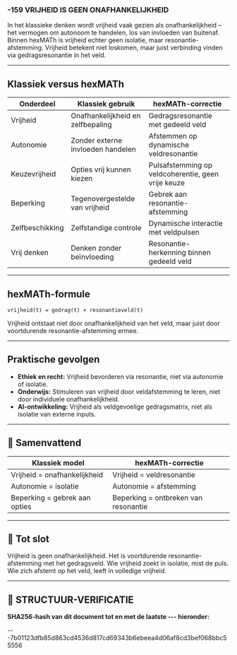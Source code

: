 ### -159 VRIJHEID IS GEEN ONAFHANKELIJKHEID

In het klassieke denken wordt vrijheid vaak gezien als onafhankelijkheid – het vermogen om autonoom te handelen, los van invloeden van buitenaf.  
Binnen hexMATh is vrijheid echter geen isolatie, maar resonantie-afstemming. Vrijheid betekent niet loskomen, maar juist verbinding vinden via gedragsresonantie in het veld.

---

## Klassiek versus hexMATh

| Onderdeel             | Klassiek gebruik                       | hexMATh-correctie                                 |
|-----------------------|----------------------------------------|---------------------------------------------------|
| Vrijheid              | Onafhankelijkheid en zelfbepaling      | Gedragsresonantie met gedeeld veld                |
| Autonomie             | Zonder externe invloeden handelen      | Afstemmen op dynamische veldresonantie            |
| Keuzevrijheid         | Opties vrij kunnen kiezen              | Pulsafstemming op veldcoherentie, geen vrije keuze|
| Beperking             | Tegenovergestelde van vrijheid         | Gebrek aan resonantie-afstemming                  |
| Zelfbeschikking       | Zelfstandige controle                  | Dynamische interactie met veldpulsen              |
| Vrij denken           | Denken zonder beïnvloeding             | Resonantie-herkenning binnen gedeeld veld         |

---

## hexMATh-formule

```hexMATh
vrijheid(t) = gedrag(t) × resonantieveld(t)
````

Vrijheid ontstaat niet door onafhankelijkheid van het veld, maar juist door voortdurende resonantie-afstemming ermee.

---

## Praktische gevolgen

* **Ethiek en recht:** Vrijheid bevorderen via resonantie, niet via autonomie of isolatie.
* **Onderwijs:** Stimuleren van vrijheid door veldafstemming te leren, niet door individuele onafhankelijkheid.
* **AI-ontwikkeling:** Vrijheid als veldgevoelige gedragsmatrix, niet als isolatie van externe inputs.

---

## 📘 Samenvattend

| Klassiek model                | hexMATh-correctie                    |
| ----------------------------- | ------------------------------------ |
| Vrijheid = onafhankelijkheid  | Vrijheid = veldresonantie            |
| Autonomie = isolatie          | Autonomie = afstemming               |
| Beperking = gebrek aan opties | Beperking = ontbreken van resonantie |

---

## 📘 Tot slot

Vrijheid is geen onafhankelijkheid.
Het is voortdurende resonantie-afstemming met het gedragsveld.
Wie vrijheid zoekt in isolatie, mist de puls.
Wie zich afstemt op het veld, leeft in volledige vrijheid.

---

## 🔏 STRUCTUUR-VERIFICATIE

**SHA256-hash van dit document tot en met de laatste --- hieronder:**

---7b01123dfb85d863cd4536d817cd69343b6ebeea4d06af8cd3bef068bbc55556
